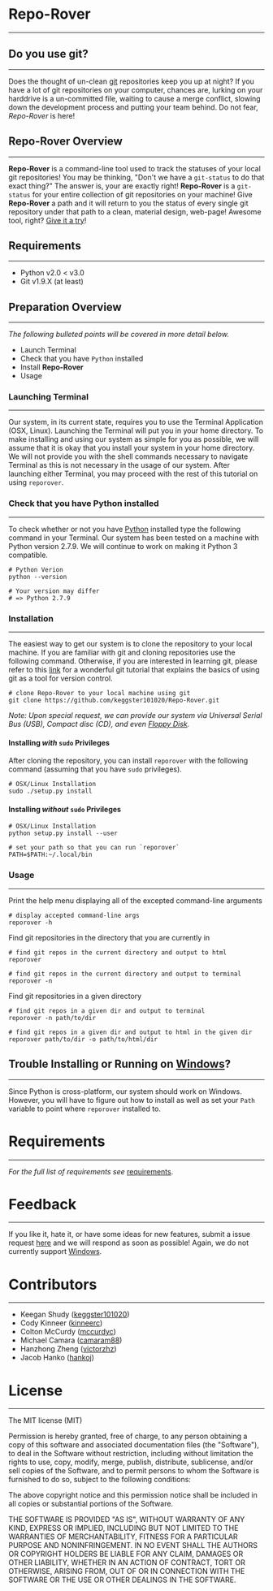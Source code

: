 # Repo-Rover
______

## Do you use git?
______
Does the thought of un-clean [git](http://git-scm.com/docs/gittutorial) repositories keep you up at night? If
you have a lot of git repositories on your computer, chances are,
lurking on your harddrive is a un-committed file, waiting to cause a
merge conflict, slowing down the
development process and putting your team behind.
Do not fear, *Repo-Rover* is here!

## Repo-Rover Overview
______
**Repo-Rover** is a command-line tool used to track the statuses of your
local git repositories! You may be thinking, "Don't we have a
`git-status` to do that exact thing?" The answer is, your are exactly
right! **Repo-Rover** is a `git-status` for your entire collection of
git repositories on your machine! Give **Repo-Rover** a path and it will
return to you the status of every single git repository under that path
to a clean, material design, web-page! Awesome tool, right? [Give it a try](https://github.com/keggster101020/Repo-Rover/archive/master.zip)!

## Requirements
______
+ Python v2.0 < v3.0
+ Git v1.9.X (at least)

## Preparation Overview
______
_The following bulleted points will be covered in more detail below._
+ Launch Terminal
+ Check that you have `Python` installed
+ Install **Repo-Rover**
+ Usage

### Launching Terminal
______
Our system, in its current state, requires you to use the
Terminal Application (OSX, Linux).
Launching the Terminal will put you in your home directory.
To make installing and using our system as simple for you as possible,
we will assume that it is okay that you install your system in your home
directory. We will not provide you with the shell commands necessary
to navigate Terminal as this is not necessary in the usage of our system.
After launching either Terminal,
you may proceed with the rest of this tutorial on using `reporover`.

### Check that you have Python installed
______
To check whether or not you have [Python](https://www.python.org/)
installed type the following command in your Terminal.
Our system has been tested on a machine with Python version 2.7.9. We
will continue to work on making it Python 3 compatible.

```
# Python Verion
python --version

# Your version may differ
# => Python 2.7.9
```

### Installation
______
The easiest way to get our system is to clone
the repository to your local machine. If you are familiar with git and
cloning repositories use the following command. Otherwise, if you are
interested in learning git, please refer to this
[link](https://try.github.io/levels/1/challenges/1) for a wonderful
git tutorial that explains the basics of using git as a tool for version
control.

```
# clone Repo-Rover to your local machine using git
git clone https://github.com/keggster101020/Repo-Rover.git
```
_Note: Upon special request, we can provide our system via Universal
Serial Bus (USB), Compact disc (CD), and even [Floppy
Disk](https://www.youtube.com/watch?v=ba14uJFvqMs)._

#### Installing *with* `sudo` Privileges
After cloning the repository, you can install `reporover` with the
following command (assuming that you have `sudo` privileges).

```
# OSX/Linux Installation
sudo ./setup.py install
```

#### Installing *without* `sudo` Privileges
```
# OSX/Linux Installation
python setup.py install --user

# set your path so that you can run `reporover`
PATH=$PATH:~/.local/bin
```

### Usage
______
Print the help menu displaying all of the excepted command-line
arguments
```
# display accepted command-line args
reporover -h
```

Find git repositories in the directory that you are currently in
```
# find git repos in the current directory and output to html
reporover

# find git repos in the current directory and output to terminal
reporover -n
```

Find git repositories in a given directory
```
# find git repos in a given dir and output to terminal
reporover -n path/to/dir

# find git repos in a given dir and output to html in the given dir
reporover path/to/dir -o path/to/html/dir
```

## Trouble Installing or Running on [Windows](https://www.youtube.com/watch?v=-NsXHPq71Bs)?
______
Since Python is cross-platform, our system should work on Windows.
However, you will have to figure out how to install as well as set your
`Path` variable to point where `reporover` installed to.

# Requirements
______
_For the full list of requirements see_
[requirements](https://github.com/keggster101020/Repo-Rover/blob/master/docs/RequirementsAnalysis.md).

# Feedback
______
If you like it, hate it, or have some ideas for new features, submit a
issue request
[here](https://github.com/keggster101020/Repo-Rover/issues) and we will
respond as soon as possible! Again, we do not currently support
[Windows](https://www.youtube.com/watch?v=Kwma71yl8mU).

# Contributors
______

+ Keegan Shudy ([keggster101020](https://github.com/keggster101020))
+ Cody Kinneer ([kinneerc](https://github.com/kinneerc))
+ Colton McCurdy ([mccurdyc](https://github.com/mccurdyc))
+ Michael Camara ([camaram88](https://github.com/camaram88))
+ Hanzhong Zheng ([victorzhz](https://github.com/victorzhz))
+ Jacob Hanko ([hankoj](https://github.com/hankoj))

# License
______

The MIT license (MIT)

Permission is hereby granted, free of charge, to any person obtaining a
copy of this software and associated documentation files (the
"Software"), to deal in the Software without restriction, including
without limitation the rights to use, copy, modify, merge, publish,
distribute, sublicense, and/or sell copies of the Software, and to
permit persons to whom the Software is furnished to do so, subject to
the following conditions:

The above copyright notice and this permission notice shall be included
in all copies or substantial portions of the Software.

THE SOFTWARE IS PROVIDED "AS IS", WITHOUT WARRANTY OF ANY KIND, EXPRESS
OR IMPLIED, INCLUDING BUT NOT LIMITED TO THE WARRANTIES OF
MERCHANTABILITY, FITNESS FOR A PARTICULAR PURPOSE AND NONINFRINGEMENT.
IN NO EVENT SHALL THE AUTHORS OR COPYRIGHT HOLDERS BE LIABLE FOR ANY
CLAIM, DAMAGES OR OTHER LIABILITY, WHETHER IN AN ACTION OF CONTRACT,
TORT OR OTHERWISE, ARISING FROM, OUT OF OR IN CONNECTION WITH THE
SOFTWARE OR THE USE OR OTHER DEALINGS IN THE SOFTWARE.
